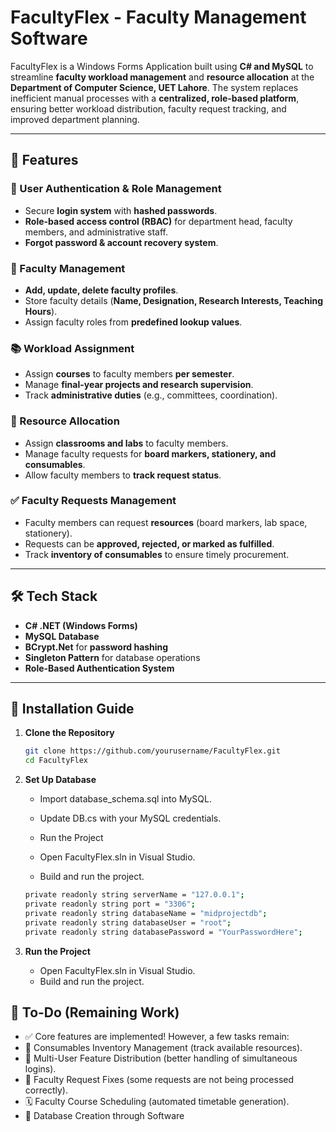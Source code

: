 # FacultyFlex - Faculty Management Software

FacultyFlex is a Windows Forms Application built using **C# and MySQL** to streamline **faculty workload management** and **resource allocation** at the **Department of Computer Science, UET Lahore**. The system replaces inefficient manual processes with a **centralized, role-based platform**, ensuring better workload distribution, faculty request tracking, and improved department planning.

---

## 📌 Features

### 🔐 User Authentication & Role Management
- Secure **login system** with **hashed passwords**.
- **Role-based access control (RBAC)** for department head, faculty members, and administrative staff.
- **Forgot password & account recovery system**.

### 🏫 Faculty Management
- **Add, update, delete faculty profiles**.
- Store faculty details (**Name, Designation, Research Interests, Teaching Hours**).
- Assign faculty roles from **predefined lookup values**.

### 📚 Workload Assignment
- Assign **courses** to faculty members **per semester**.
- Manage **final-year projects and research supervision**.
- Track **administrative duties** (e.g., committees, coordination).

### 🏢 Resource Allocation
- Assign **classrooms and labs** to faculty members.
- Manage faculty requests for **board markers, stationery, and consumables**.
- Allow faculty members to **track request status**.

### ✅ Faculty Requests Management
- Faculty members can request **resources** (board markers, lab space, stationery).
- Requests can be **approved, rejected, or marked as fulfilled**.
- Track **inventory of consumables** to ensure timely procurement.

---

## 🛠️ Tech Stack
- **C# .NET (Windows Forms)**
- **MySQL Database**
- **BCrypt.Net** for **password hashing**
- **Singleton Pattern** for database operations
- **Role-Based Authentication System**

---

## 🚀 Installation Guide

1. **Clone the Repository**  
   ```sh
   git clone https://github.com/yourusername/FacultyFlex.git
   cd FacultyFlex

2. **Set Up Database**
    - Import database_schema.sql into MySQL.
    - Update DB.cs with your MySQL credentials.
    - Run the Project

    - Open FacultyFlex.sln in Visual Studio.
    - Build and run the project.

    ```sh
    private readonly string serverName = "127.0.0.1";
    private readonly string port = "3306"; 
    private readonly string databaseName = "midprojectdb";
    private readonly string databaseUser = "root";
    private readonly string databasePassword = "YourPasswordHere";

3. **Run the Project**
    - Open FacultyFlex.sln in Visual Studio.
    - Build and run the project.


## 📝 To-Do (Remaining Work)

- ✅ Core features are implemented! However, a few tasks remain:
- 🛒 Consumables Inventory Management (track available resources).
- 👥 Multi-User Feature Distribution (better handling of simultaneous logins).
- 📜 Faculty Request Fixes (some requests are not being processed correctly).
- 🗓️ Faculty Course Scheduling (automated timetable generation).
- 📜 Database Creation through Software